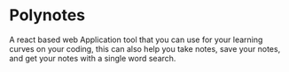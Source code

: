 # Polynotes
A react based web Application tool that you can use for your learning curves on your coding, this can also help you take notes, save your notes, and get your notes with a single word search.
